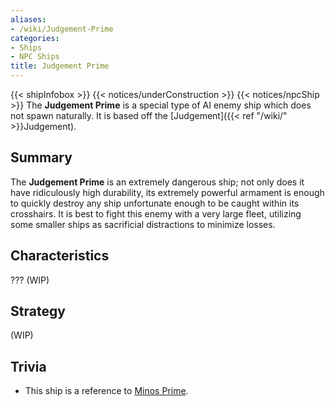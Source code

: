 ```yaml
---
aliases:
- /wiki/Judgement-Prime
categories:
- Ships
- NPC Ships
title: Judgement Prime
---
```


{{< shipInfobox >}} {{< notices/underConstruction >}} {{< notices/npcShip >}} The **Judgement Prime** is a special type of AI enemy ship which does not spawn naturally. It is based off the [Judgement]({{< ref "/wiki/" >}}Judgement).

## Summary

The **Judgement Prime** is an extremely dangerous ship; not only does it have ridiculously high durability, its extremely powerful armament is enough to quickly destroy any ship unfortunate enough to be caught within its crosshairs. It is best to fight this enemy with a very large fleet, utilizing some smaller ships as sacrificial distractions to minimize losses.

## Characteristics

??? (WIP)

## Strategy

(WIP)

## Trivia

- This ship is a reference to [Minos Prime](https://ultrakill.wiki.gg/wiki/Minos_Prime).